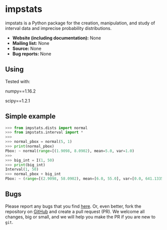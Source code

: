 impstats
========

impstats is a Python package for the creation, manipulation,
and study of interval data and imprecise probability distributions.

- **Website (including documentation):** None
- **Mailing list:** None
- **Source:** None
- **Bug reports:** None

Using
-------
Tested with:

numpy==1.16.2

scipy==1.2.1
<!-- Install
-------

Install the latest version of impstats::

    $ pip install impstats

Install with all optional dependencies::

    $ pip install impstats[all] -->
Simple example
--------------

```python
>>> from impstats.dists import normal
>>> from impstats.interval import *
>>>
>>> normal_pbox = normal(5, 1)
>>> print(normal_pbox)
Pbox: ~ normal(range=[(1.9098, 8.0902), mean=5.0, var=1.0)
>>>
>>> big_int = I(1, 50)
>>> print(big_int)
Interval(1, 50)
>>> normal_pbox + big_int
Pbox: ~ (range=[(2.9098, 58.0902), mean=[6.0, 55.0], var=[0.0, 641.1335])
```

Bugs
----

Please report any bugs that you find [here](https://github.com/jazon33y/impstats/issues).
Or, even better, fork the repository on [GitHub](https://github.com/jazon33y/impstats)
and create a pull request (PR). We welcome all changes, big or small, and we
will help you make the PR if you are new to `git`.


